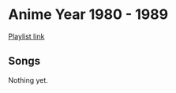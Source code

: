 # Anime Year 1980 - 1989

[Playlist link](https://open.spotify.com/user/fz230568w0ccmom2dg3zvxq1h/playlist/6sYDCCSNTd6og2oLvefJwA)

## Songs

Nothing yet.